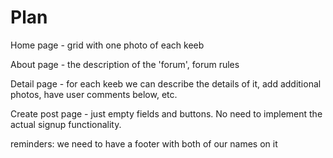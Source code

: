 # Plan

Home page - grid with one photo of each keeb

About page - the description of the 'forum', forum rules

Detail page - for each keeb we can describe the details of it, add additional photos, have user comments below, etc.

Create post page - just empty fields and buttons. No need to implement the actual signup functionality.


reminders:
we need to have a footer with both of our names on it
